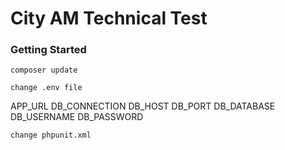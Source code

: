 # City AM Technical Test


### Getting Started

```
composer update
```

```
change .env file
```

APP_URL
DB_CONNECTION
DB_HOST
DB_PORT
DB_DATABASE
DB_USERNAME
DB_PASSWORD
	
	
```
change phpunit.xml
```

<env name="APP_ENV" value="testing"/>
<env name="DB_CONNECTION" value="mysql"/>
<env name="DB_HOST" value=""/>
<env name="DB_PORT" value=""/>
<env name="DB_DATABASE" value=""/>
